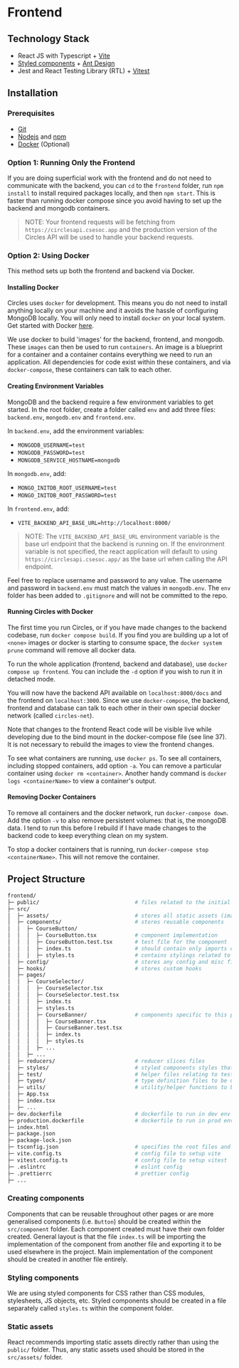 # Frontend

## Technology Stack
- React JS with Typescript + [Vite](https://vitejs.dev/)
- [Styled components](https://styled-components.com/) + [Ant Design](https://ant.design/)
- Jest and React Testing Library (RTL) + [Vitest](https://vitest.dev/)

## Installation
### Prerequisites
- [Git](https://github.com/git-guides/install-git)
- [Nodejs](https://nodejs.org/en/download/package-manager/) and [npm](https://www.npmjs.com/)
- [Docker](https://www.docker.com/) (Optional)

### Option 1: Running Only the Frontend

If you are doing superficial work with the frontend and do not need to communicate with the backend, you can `cd` to the `frontend` folder, run `npm install` to install required packages locally, and then `npm start`. This is faster than running docker compose since you avoid having to set up the backend and mongodb containers.

> NOTE: Your frontend requests will be fetching from `https://circlesapi.csesoc.app` and the production version of the Circles API will be used to handle your backend requests.

### Option 2: Using Docker

This method sets up both the frontend and backend via Docker.

#### Installing Docker

Circles uses `docker` for development. This means you do not need to install anything locally on your machine and it avoids the hassle of configuring MongoDB locally. You will only need to install `docker` on your local system. Get started with Docker [here](`https://www.docker.com/get-started`).

We use docker to build 'images' for the backend, frontend, and mongodb. These `images` can then be used to run `containers`. An image is a blueprint for a container and a container contains everything we need to run an application. All dependencies for code exist within these containers, and via `docker-compose`, these containers can talk to each other.

#### Creating Environment Variables

MongoDB and the backend require a few environment variables to get started. In the root folder, create a folder called `env` and add three files: `backend.env`, `mongodb.env` and `frontend.env`. 

In `backend.env`, add the environment variables:

- `MONGODB_USERNAME=test`
- `MONGODB_PASSWORD=test`
- `MONGODB_SERVICE_HOSTNAME=mongodb`

In `mongodb.env`, add:

- `MONGO_INITDB_ROOT_USERNAME=test`
- `MONGO_INITDB_ROOT_PASSWORD=test`

In `frontend.env`, add:

- `VITE_BACKEND_API_BASE_URL=http://localhost:8000/`

> NOTE: The `VITE_BACKEND_API_BASE_URL` environment variable is the base url endpoint that the backend is running on. If the environment variable is not specified, the react application will default to using `https://circlesapi.csesoc.app/` as the base url when calling the API endpoint.

Feel free to replace username and password to any value. The username and password in `backend.env` must match the values in `mongodb.env`. The `env` folder has been added to `.gitignore` and will not be committed to the repo.

#### Running Circles with Docker

The first time you run Circles, or if you have made changes to the backend codebase, run `docker compose build`. If you find you are building up a lot of `<none>` images or docker is starting to consume space, the `docker system prune` command will remove all docker data.

To run the whole application (frontend, backend and database), use `docker compose up frontend`. You can include the `-d` option if you wish to run it in detached mode.

You will now have the backend API available on `localhost:8000/docs` and the frontend on `localhost:3000`. Since we use `docker-compose`, the backend, frontend and database can talk to each other in their own special docker network (called `circles-net`).

Note that changes to the frontend React code will be visible live while developing due to the bind mount in the docker-compose file (see line 37). It is not necessary to rebuild the images to view the frontend changes.

To see what containers are running, use `docker ps`. To see all containers, including stopped containers, add option `-a`. You can remove a particular container using `docker rm <container>`. Another handy command is `docker logs <containerName>` to view a container's output.

#### Removing Docker Containers

To remove all containers and the docker network, run `docker-compose down`. Add the option `-v` to also remove persistent volumes: that is, the mongoDB data. I tend to run this before I rebuild if I have made changes to the backend code to keep everything clean on my system.

To stop a docker containers that is running, run `docker-compose stop <containerName>`. This will not remove the container.

## Project Structure
```bash
frontend/
├─ public/                              # files related to the initial static html
├─ src/
│  ├─ assets/                           # stores all static assets (images, svgs, css)
│  ├─ components/                       # stores reusable components
│  │  ├─ CourseButton/
│  │  │  ├─ CourseButton.tsx            # component implementation
│  │  │  ├─ CourseButton.test.tsx       # test file for the component
│  │  │  ├─ index.ts                    # should contain only imports of component(s) to be exported from this folder
│  │  │  ├─ styles.ts                   # contains stylings related to this component(s)
│  ├─ config/                           # stores any config and misc files
│  ├─ hooks/                            # stores custom hooks
│  ├─ pages/
│  │  ├─ CourseSelector/
│  │  │  ├─ CourseSelector.tsx
│  │  │  ├─ CourseSelector.test.tsx
│  │  │  ├─ index.ts
│  │  │  ├─ styles.ts
│  │  │  ├─ CourseBanner/               # components specific to this page
│  │  │  │  ├─ CourseBanner.tsx
│  │  │  │  ├─ CourseBanner.test.tsx
│  │  │  │  ├─ index.ts
│  │  │  │  ├─ styles.ts
│  │  │  ├─ ...
│  │  ├─ ...
│  ├─ reducers/                         # reducer slices files
│  ├─ styles/                           # styled components styles that can be reused globally
│  ├─ test/                             # helper files relating to testing
│  ├─ types/                            # type definition files to be used globally
│  ├─ utils/                            # utility/helper functions to be used globally
│  ├─ App.tsx
│  ├─ index.tsx
│  ├─ ...
├─ dev.dockerfile                       # dockerfile to run in dev env
├─ production.dockerfile                # dockerfile to run in prod env
├─ index.html
├─ package.json
├─ package-lock.json
├─ tsconfig.json                        # specifies the root files and the compiler options required to compile the project
├─ vite.config.ts                       # config file to setup vite
├─ vitest.config.ts                     # config file to setup vitest
├─ .eslintrc                            # eslint config
├─ .prettierrc                          # prettier config
├─ ...
```

### Creating components

Components that can be reusable throughout other pages or are more generalised components (i.e. `Button`) should be created within the `src/component` folder. Each component created must have their own folder created. General layout is that the file `index.ts` will be importing the implementation of the component from another file and exporting it to be used elsewhere in the project. Main implementation of the component should be created in another file entirely.

### Styling components
We are using styled components for CSS rather than CSS modules, stylesheets, JS objects, etc. Styled components should be created in a file separately called `styles.ts` within the component folder.

### Static assets
React recommends importing static assets directly rather than using the `public/` folder. Thus, any static assets used should be stored in the `src/assets/` folder.
